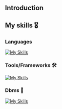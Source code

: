 ## Introduction

## My skills 🎖️

### Languages 

[![My Skills](https://skillicons.dev/icons?i=go,php,java,python,c&theme=dark)](https://skillicons.dev)

### Tools/Frameworks 🛠️

[![My Skills](https://skillicons.dev/icons?i=django,laravel,spring&theme=dark)](https://skillicons.dev)

### Dbms 📄 

[![My Skills](https://skillicons.dev/icons?i=mysql,postgres&theme=dark)](https://skillicons.dev)

<!--
**NeichS/NeichS** is a ✨ _special_ ✨ repository because its `README.md` (this file) appears on your GitHub profile.

Here are some ideas to get you started:

- 🔭 I’m currently working on ...
- 🌱 I’m currently learning ...
- 👯 I’m looking to collaborate on ...
- 🤔 I’m looking for help with ...
- 💬 Ask me about ...
- 📫 How to reach me: ...
- 😄 Pronouns: ...
- ⚡ Fun fact: ...
-->
